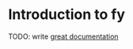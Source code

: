 # Introduction to fy

TODO: write [great documentation](http://jacobian.org/writing/what-to-write/)
